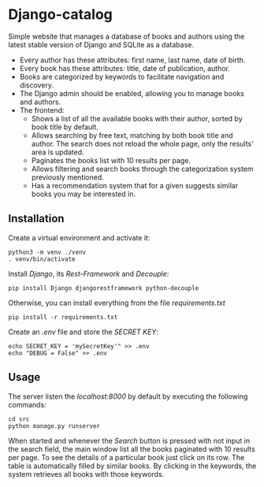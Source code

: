 # Django-catalog

Simple website that manages a database of books and authors using the latest stable version of Django and SQLite as a database.

- Every author has these attributes: first name, last name, date of birth.
- Every book has these attributes: title, date of publication, author.
- Books are categorized by keywords to facilitate navigation and discovery.
- The Django admin should be enabled, allowing you to manage books and authors.
- The frontend:
  - Shows a list of all the available books with their author, sorted by book title by default.
  - Allows searching by free text, matching by both book title and author. The search does not reload the whole page, only the results' area is updated.
  - Paginates the books list with 10 results per page.
  - Allows filtering and search books through the categorization system previously mentioned.
  - Has a recommendation system that for a given suggests similar books you may be interested in.

## Installation
Create a virtual environment and activate it:
```
python3 -m venv ./venv
. venv/bin/activate
```
Install _Django_, its _Rest-Framework_ and _Decouple_:
```
pip install Django djangorestframework python-decouple
```
Otherwise, you can install everything from the file _requirements.txt_
```
pip install -r requirements.txt
```
Create an _.env_ file and store the _SECRET KEY_:
```
echo SECRET_KEY = 'mySecretKey'" >> .env
echo "DEBUG = False" >> .env
```

## Usage

The server listen the _localhost:8000_ by default by executing the following commands:
```
cd src
python manage.py runserver
```

When started and whenever the _Search_ button is pressed with not input in the search field, the main window list all the books paginated with 10 results per page.
To see the details of a particular book just click on its row. The table is automatically filled by similar books. By clicking in the keywords, the system retrieves all books with those keywords.
